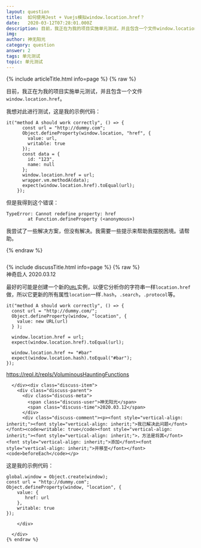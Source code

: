 ```yaml
---
layout: question
title:  如何使用Jest + Vuejs模拟window.location.href？
date:   2020-03-12T07:28:01.000Z
description: 目前，我正在为我的项目实施单元测试，并且包含一个文件window.location.href。我想对此进行测试，这是我的示例代码：it("meth...
img: 
author: 神无阳光
category: question
answer: 2
tags: 单元测试
topic: 单元测试
---
```

<div class="article-root">
  <div class="article">
    {% include articleTitle.html info=page %}
    {% raw %}
    <div class="article-content"><p><font style="vertical-align: inherit;"><font style="vertical-align: inherit;">目前，我正在为我的项目实施单元测试，并且包含一个文件</font></font><code>window.location.href</code><font style="vertical-align: inherit;"><font style="vertical-align: inherit;">。</font></font></p>

<p><font style="vertical-align: inherit;"><font style="vertical-align: inherit;">我想对此进行测试，这是我的示例代码：</font></font></p>

<pre><code>it("method A should work correctly", () =&gt; {<font></font>
      const url = "http://dummy.com";<font></font>
      Object.defineProperty(window.location, "href", {<font></font>
        value: url,<font></font>
        writable: true<font></font>
      });<font></font>
      const data = {<font></font>
        id: "123",<font></font>
        name: null<font></font>
      };<font></font>
      window.location.href = url;<font></font>
      wrapper.vm.methodA(data);<font></font>
      expect(window.location.href).toEqual(url);<font></font>
    });<font></font>
</code></pre>

<p><font style="vertical-align: inherit;"><font style="vertical-align: inherit;">但是我得到这个错误：</font></font></p>

<pre><code>TypeError: Cannot redefine property: href<font></font>
        at Function.defineProperty (&lt;anonymous&gt;)<font></font>
</code></pre>

<p><font style="vertical-align: inherit;"><font style="vertical-align: inherit;">我尝试了一些解决方案，但没有解决。</font><font style="vertical-align: inherit;">我需要一些提示来帮助我摆脱困境。</font><font style="vertical-align: inherit;">请帮助。</font></font></p></div>
    {% endraw %}
  </div>
  <p style="height: 0;width:0;overflow: hidden;"> 第1061篇《如何使用Jest + Vuejs模拟window.location.href？》来自Winter(https://github.com/aiyld/aiyld.github.io)的站点</p>
  <div class="discuss-wrapper">
    {% include discussTitle.html info=page %}
    {% raw %}
    <div class="discuss-item">
        <div class="discuss-parent">
          <div class="discuss-meta">
            <span class="discuss-user">神奇启人</span>
            <span class="discuss-time">2020.03.12</span>
          </div>
          <div class="discuss-comment"><p><font style="vertical-align: inherit;"><font style="vertical-align: inherit;">最好的可能是创建一个新的</font></font><a href="https://developer.mozilla.org/en-US/docs/Web/API/URL" rel="nofollow noreferrer"><code>URL</code></a><font style="vertical-align: inherit;"><font style="vertical-align: inherit;">实例，以便它分析你的字符串一样</font></font><code>location.href</code><font style="vertical-align: inherit;"><font style="vertical-align: inherit;">做，所以它更新的所有属性</font></font><code>location</code><font style="vertical-align: inherit;"><font style="vertical-align: inherit;">一样</font></font><code>.hash</code><font style="vertical-align: inherit;"><font style="vertical-align: inherit;">，</font></font><code>.search</code><font style="vertical-align: inherit;"><font style="vertical-align: inherit;">，</font></font><code>.protocol</code><font style="vertical-align: inherit;"><font style="vertical-align: inherit;">等。</font></font></p>

<pre><code>it("method A should work correctly", () =&gt; {<font></font>
  const url = "http://dummy.com/";<font></font>
  Object.defineProperty(window, "location", {<font></font>
    value: new URL(url)<font></font>
  } );<font></font>
<font></font>
  window.location.href = url;<font></font>
  expect(window.location.href).toEqual(url);<font></font>
<font></font>
  window.location.href += "#bar"<font></font>
  expect(window.location.hash).toEqual("#bar");<font></font>
});<font></font>
</code></pre>

<p><a href="https://repl.it/repls/VoluminousHauntingFunctions" rel="nofollow noreferrer"><font style="vertical-align: inherit;"><font style="vertical-align: inherit;">https://repl.it/repls/VoluminousHauntingFunctions</font></font></a></p></div>
        </div>
        
      </div><div class="discuss-item">
        <div class="discuss-parent">
          <div class="discuss-meta">
            <span class="discuss-user">神无阳光</span>
            <span class="discuss-time">2020.03.12</span>
          </div>
          <div class="discuss-comment"><p><font style="vertical-align: inherit;"><font style="vertical-align: inherit;">我已解决此问题</font></font><code>writable: true</code><font style="vertical-align: inherit;"><font style="vertical-align: inherit;">，方法是将其</font><font style="vertical-align: inherit;">添加</font><font style="vertical-align: inherit;">并移至</font></font><code>beforeEach</code></p>

<p><font style="vertical-align: inherit;"><font style="vertical-align: inherit;">这是我的示例代码：</font></font></p>

<pre><code>global.window = Object.create(window);<font></font>
const url = "http://dummy.com";<font></font>
Object.defineProperty(window, "location", {<font></font>
    value: {<font></font>
       href: url<font></font>
    },<font></font>
    writable: true<font></font>
});<font></font>
</code></pre></div>
        </div>
        
      </div>
    {% endraw %}
  </div>
<div>
